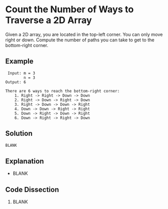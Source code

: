 # Count the Number of Ways to Traverse a 2D Array
Given a 2D array, you are located in the top-left corner. You can only move right or down. Compute the number of paths you can take to get to the bottom-right corner.

## Example
```
 Input: m = 3
        n = 3
Output: 6

There are 6 ways to reach the bottom-right corner:
    1. Right -> Right -> Down -> Down
    2. Right -> Down -> Right -> Down
    3. Right -> Down -> Down -> Right
    4. Down -> Down -> Right -> Right
    5. Down -> Right -> Down -> Right
    6. Down -> Right -> Right -> Down
```

## Solution
```python
BLANK
```

## Explanation
* BLANK

## Code Dissection
1. BLANK